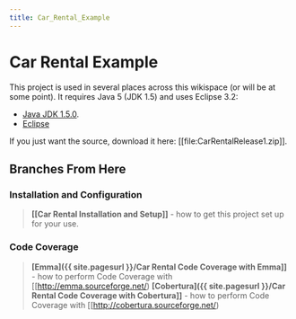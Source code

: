 ```yaml
---
title: Car_Rental_Example
---
```

# Car Rental Example

This project is used in several places across this wikispace (or will be at some point). It requires Java 5 (JDK 1.5) and uses Eclipse 3.2:
* [Java JDK 1.5.0](http://java.sun.com/j2se/1.5.0/download.jsp).
* [Eclipse](http://www.eclipse.org/downloads/)

If you just want the source, download it here: [[file:CarRentalRelease1.zip]].

## Branches From Here

### Installation and Configuration
> **[[Car Rental Installation and Setup]]** - how to get this project set up for your use.

### Code Coverage
> **[Emma]({{ site.pagesurl }}/Car Rental Code Coverage with Emma]]** - how to perform Code Coverage with [[http://emma.sourceforge.net/)
> **[Cobertura]({{ site.pagesurl }}/Car Rental Code Coverage with Cobertura]]** - how to perform Code Coverage with [[http://cobertura.sourceforge.net/)


